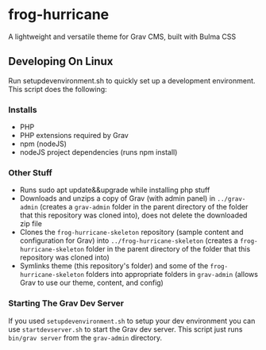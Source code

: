 # frog-hurricane
A lightweight and versatile theme for Grav CMS, built with Bulma CSS

## Developing On Linux
Run setupdevenvironment.sh to quickly set up a development environment. This script does the following:
### Installs
- PHP
- PHP extensions required by Grav
- npm (nodeJS)
- nodeJS project dependencies (runs npm install)
### Other Stuff
- Runs sudo apt update&&upgrade while installing php stuff
- Downloads and unzips a copy of Grav (with admin panel) in `../grav-admin` (creates a `grav-admin` folder in the parent directory of the folder that this repository was cloned into), does not delete the downloaded zip file
- Clones the `frog-hurricane-skeleton` repository (sample content and configuration for Grav) into `../frog-hurricane-skeleton` (creates a `frog-hurricane-skeleton` folder in the parent directory of the folder that this repository was cloned into)
- Symlinks theme (this repository's folder) and some of the `frog-hurricane-skeleton` folders into appropriate folders in `grav-admin` (allows Grav to use our theme, content, and config)

### Starting The Grav Dev Server
If you used `setupdevenvironment.sh` to setup your dev environment you can use `startdevserver.sh` to start the Grav dev server. This script just runs `bin/grav server` from the `grav-admin` directory.